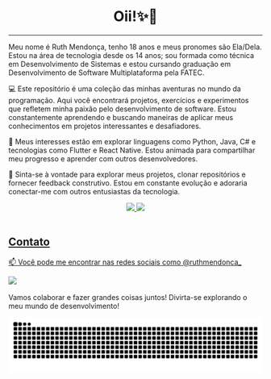 <h1 align="center"> Oii!✨🤗</h1>
<hr>
 Meu nome é Ruth Mendonça, tenho 18 anos e meus pronomes são Ela/Dela. Estou na área de tecnologia desde os 14 anos; sou formada como técnica em Desenvolvimento de Sistemas e estou cursando graduação em Desenvolvimento de Software Multiplataforma pela FATEC.

💻 Este repositório é uma coleção das minhas aventuras no mundo da programação. Aqui você encontrará projetos, exercícios e experimentos que refletem minha paixão pelo desenvolvimento de software. Estou constantemente aprendendo e buscando maneiras de aplicar meus conhecimentos em projetos interessantes e desafiadores.

🚀 Meus interesses estão em explorar linguagens como Python, Java, C# e tecnologias como Flutter e React Native. Estou animada para compartilhar meu progresso e aprender com outros desenvolvedores.

🌱 Sinta-se à vontade para explorar meus projetos, clonar repositórios e fornecer feedback construtivo. Estou em constante evolução e adoraria conectar-me com outros entusiastas da tecnologia.

<div align="center">
  <a href="https://github.com/ruthmendonca">
  <img height="150em" src="https://github-readme-stats.vercel.app/api?username=ruthmendonca&show_icons=true&theme=cobalt&include_all_commits=true&count_private=true"/>
  
  <img height="150em" src="https://github-readme-stats.vercel.app/api/top-langs/?username=ruthmendonca&layout=compact&langs_count=7&theme=cobalt"/>
</div>
  <div style="display: inline_block"><br>

 ## Contato 
📫 Você pode me encontrar nas redes sociais como @ruthmendonca_

<a href="https://www.linkedin.com/in/ruthmendonca/" target="_blank"><img src="https://img.shields.io/badge/-LinkedIn-%230077B5?style=for-the-badge&logo=linkedin&logoColor=white" target="_blank"></a> 
    
Vamos colaborar e fazer grandes coisas juntos!
Divirta-se explorando o meu mundo de desenvolvimento!

![](https://github.com/BEPb/BEPb/blob/output/github-contribution-grid-snake.svg)
